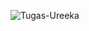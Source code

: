 ![Tugas-Ureeka](https://github.com/Andika73/Tugas-Frond-End-Ureeka/assets/119615517/c4bbc43f-9bb4-4f04-9c12-33d121885b7f)
